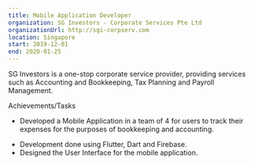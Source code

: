 ```yaml
---
title: Mobile Application Developer
organization: SG Investors - Corporate Services Pte Ltd
organizationUrl: http://sgi-corpserv.com
location: Singapore
start: 2019-12-01
end: 2020-01-25
---
```


SG Investors is a one-stop corporate service provider, providing services such as Accounting and Bookkeeping, Tax
Planning and Payroll Management.

Achievements/Tasks
* Developed a Mobile Application in a team of 4 for users to track their expenses for the purposes
of bookkeeping and accounting.
<!-- THIS IS A COMMENT TODO: There are no numbers here? How to quantify my work? -->
* Development done using Flutter, Dart and Firebase.
* Designed the User Interface for the mobile application.
